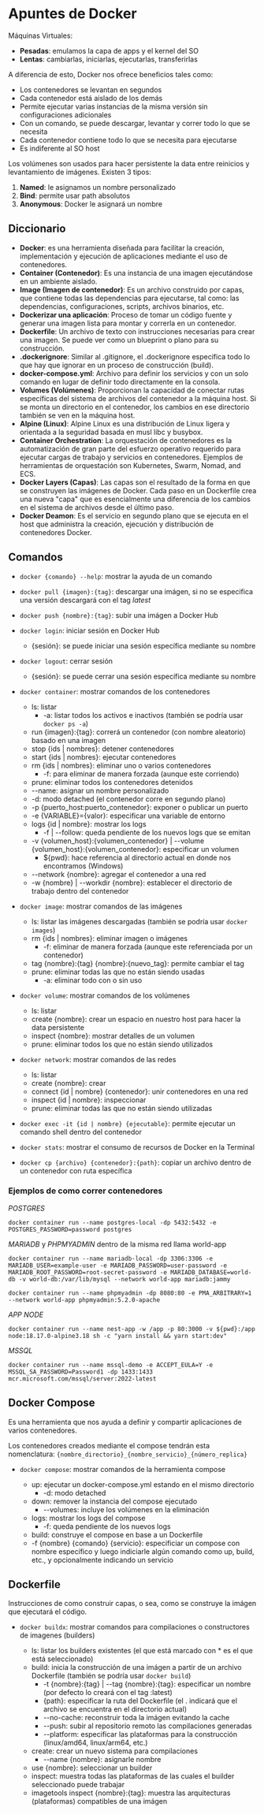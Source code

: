 # Apuntes de Docker

Máquinas Virtuales:

- **Pesadas**: emulamos la capa de apps y el kernel del SO
- **Lentas**: cambiarlas, iniciarlas, ejecutarlas, transferirlas

A diferencia de esto, Docker nos ofrece beneficios tales como:

- Los contenedores se levantan en segundos
- Cada contenedor está aislado de los demás
- Permite ejecutar varias instancias de la misma versión sin configuraciones adicionales
- Con un comando, se puede descargar, levantar y correr todo lo que se necesita
- Cada contenedor contiene todo lo que se necesita para ejecutarse
- Es indiferente al SO host

Los volúmenes son usados para hacer persistente la data entre reinicios y levantamiento de imágenes. Existen 3 tipos:

1. **Named**: le asignamos un nombre personalizado
2. **Bind**: permite usar path absolutos
3. **Anonymous**: Docker le asignará un nombre

## Diccionario

- **Docker**: es una herramienta diseñada para facilitar la creación, implementación y ejecución de aplicaciones mediante el uso de contenedores.
- **Container (Contenedor)**: Es una instancia de una imagen ejecutándose en un ambiente aislado.
- **Image (Imagen de contenedor)**: Es un archivo construido por capas, que contiene todas las dependencias para ejecutarse, tal como: las dependencias, configuraciones, scripts, archivos binarios, etc.
- **Dockerizar una aplicación**: Proceso de tomar un código fuente y generar una imagen lista para montar y correrla en un contenedor.
- **Dockerfile**: Un archivo de texto con instrucciones necesarias para crear una imagen. Se puede ver como un blueprint o plano para su construcción.
- **.dockerignore**: Similar al .gitignore, el .dockerignore especifica todo lo que hay que ignorar en un proceso de construcción (build).
- **docker-compose.yml**: Archivo para definir los servicios y con un solo comando en lugar de definir todo directamente en la consola.
- **Volumes (Volúmenes)**: Proporcionan la capacidad de conectar rutas específicas del sistema de archivos del contenedor a la máquina host. Si se monta un directorio en el contenedor, los cambios en ese directorio también se ven en la máquina host.
- **Alpine (Linux)**: Alpine Linux es una distribución de Linux ligera y orientada a la seguridad basada en musl libc y busybox.
- **Container Orchestration**: La orquestación de contenedores es la automatización de gran parte del esfuerzo operativo requerido para ejecutar cargas de trabajo y servicios en contenedores. Ejemplos de herramientas de orquestación son Kubernetes, Swarm, Nomad, and ECS.
- **Docker Layers (Capas)**: Las capas son el resultado de la forma en que se construyen las imágenes de Docker. Cada paso en un Dockerfile crea una nueva "capa" que es esencialmente una diferencia de los cambios en el sistema de archivos desde el último paso.
- **Docker Deamon**: Es el servicio en segundo plano que se ejecuta en el host que administra la creación, ejecución y distribución de contenedores Docker.

## Comandos

- `docker {comando} --help`: mostrar la ayuda de un comando

- `docker pull {imagen}:{tag}`: descargar una imágen, si no se especifica una versión descargará con el tag _latest_

- `docker push {nombre}:{tag}`: subir una imágen a Docker Hub

- `docker login`: iniciar sesión en Docker Hub

  - {sesión}: se puede iniciar una sesión específica mediante su nombre

- `docker logout`: cerrar sesión

  - {sesión}: se puede cerrar una sesión específica mediante su nombre

- `docker container`: mostrar comandos de los contenedores

  - ls: listar
    - -a: listar todos los activos e inactivos (también se podría usar `docker ps -a`)
  - run {imagen}:{tag}: correrá un contenedor (con nombre aleatorio) basado en una imagen
  - stop {ids | nombres}: detener contenedores
  - start {ids | nombres}: ejecutar contenedores
  - rm {ids | nombres}: eliminar uno o varios contenedores
    - -f: para eliminar de manera forzada (aunque este corriendo)
  - prune: eliminar todos los contenedores detenidos
  - --name: asignar un nombre personalizado
  - -d: modo detached (el contenedor corre en segundo plano)
  - -p {puerto_host:puerto_contenedor}: exponer o publicar un puerto
  - -e {VARIABLE}={valor}: especificar una variable de entorno
  - logs {id | nombre}: mostrar los logs
    - -f | --follow: queda pendiente de los nuevos logs que se emitan
  - -v {volumen_host}:{volumen_contenedor} | --volume {volumen_host}:{volumen_contenedor}: especificar un volumen
    - ${pwd}: hace referencia al directorio actual en donde nos encontramos (Windows)
  - --network {nombre}: agregar el contenedor a una red
  - -w {nombre} | --workdir {nombre}: establecer el directorio de trabajo dentro del contenedor

- `docker image`: mostrar comandos de las imágenes

  - ls: listar las imágenes descargadas (también se podría usar `docker images`)
  - rm {ids | nombres}: eliminar imagen o imágenes
    - -f: eliminar de manera forzada (aunque este referenciada por un contenedor)
  - tag {nombre}:{tag} {nombre}:{nuevo_tag}: permite cambiar el tag
  - prune: eliminar todas las que no están siendo usadas
    - -a: eliminar todo con o sin uso

- `docker volume`: mostrar comandos de los volúmenes

  - ls: listar
  - create {nombre}: crear un espacio en nuestro host para hacer la data persistente
  - inspect {nombre}: mostrar detalles de un volumen
  - prune: eliminar todos los que no están siendo utilizados

- `docker network`: mostrar comandos de las redes

  - ls: listar
  - create {nombre}: crear
  - connect {id | nombre} {contenedor}: unir contenedores en una red
  - inspect {id | nombre}: inspeccionar
  - prune: eliminar todas las que no están siendo utilizadas

- `docker exec -it {id | nombre} {ejecutable}`: permite ejecutar un comando shell dentro del contenedor

- `docker stats`: mostrar el consumo de recursos de Docker en la Terminal

- `docker cp {archivo} {contenedor}:{path}`: copiar un archivo dentro de un contenedor con ruta específica

### Ejemplos de como correr contenedores

_POSTGRES_

```
docker container run --name postgres-local -dp 5432:5432 -e POSTGRES_PASSWORD=password postgres
```

_MARIADB_ y _PHPMYADMIN_ dentro de la misma red llama world-app

```
docker container run --name mariadb-local -dp 3306:3306 -e MARIADB_USER=example-user -e MARIADB_PASSWORD=user-password -e MARIADB_ROOT_PASSWORD=root-secret-password -e MARIADB_DATABASE=world-db -v world-db:/var/lib/mysql --network world-app mariadb:jammy
```

```
docker container run --name phpmyadmin -dp 8080:80 -e PMA_ARBITRARY=1 --network world-app phpmyadmin:5.2.0-apache
```

_APP NODE_

```
docker container run --name nest-app -w /app -p 80:3000 -v ${pwd}:/app node:18.17.0-alpine3.18 sh -c "yarn install && yarn start:dev"
```

_MSSQL_

```
docker container run --name mssql-demo -e ACCEPT_EULA=Y -e MSSQL_SA_PASSWORD=Password1 -dp 1433:1433 mcr.microsoft.com/mssql/server:2022-latest
```

## Docker Compose

Es una herramienta que nos ayuda a definir y compartir aplicaciones de varios contenedores.

Los contenedores creados mediante el compose tendrán esta nomenclatura: `{nombre_directorio}_{nombre_servicio}_{número_replica}`

- `docker compose`: mostrar comandos de la herramienta compose

  - up: ejecutar un docker-compose.yml estando en el mismo directorio
    - -d: modo detached
  - down: remover la instancia del compose ejecutado
    - --volumes: incluye los volúmenes en la eliminación
  - logs: mostrar los logs del compose
    - -f: queda pendiente de los nuevos logs
  - build: construye el compose en base a un Dockerfile
  - -f {nombre} {comando} {servicio}: especificiar un compose con nombre específico y luego indiciarle algún comando como up, build, etc., y opcionalmente indicando un servicio

## Dockerfile

Instrucciones de como construir capas, o sea, como se construye la imágen que ejecutará el código.

- `docker buildx`: mostrar comandos para compilaciones o constructores de imagenes (builders)

  - ls: listar los builders existentes (el que está marcado con \* es el que está seleccionado)
  - build: inicia la construcción de una imágen a partir de un archivo Dockerfile (también se podría usar `docker build`)
    - -t {nombre}:{tag} | --tag {nombre}:{tag}: especificar un nombre (por defecto lo creará con el tag :latest)
    - {path}: especificar la ruta del Dockerfile (el . indicará que el archivo se encuentra en el directorio actual)
    - --no-cache: reconstruir toda la imágen evitando la cache
    - --push: subir al repositorio remoto las compilaciones generadas
    - --platform: especificar las plataformas para la construcción (linux/amd64, linux/arm64, etc.)
  - create: crear un nuevo sistema para compilaciones
    - --name {nombre}: asignarle nombre
  - use {nombre}: seleccionar un builder
  - inspect: muestra todas las plataformas de las cuales el builder seleccionado puede trabajar
  - imagetools inspect {nombre}:{tag}: muestra las arquitecturas (plataformas) compatibles de una imágen
